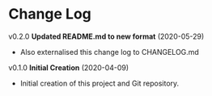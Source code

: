 # Change Log

v0.2.0 **Updated README.md to new format** (2020-05-29)

- Also externalised this change log to CHANGELOG.md

v0.1.0 **Initial Creation** (2020-04-09)

- Initial creation of this project and Git repository.
